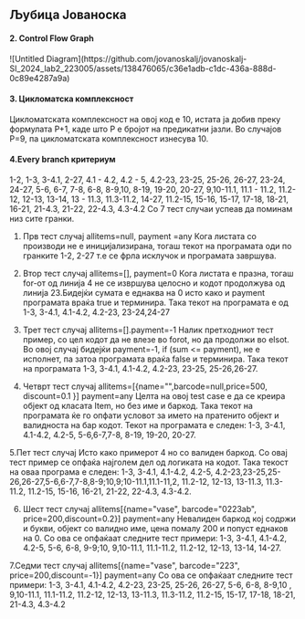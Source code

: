 <h2>Љубица Јованоска</h2>
<h4>2. Control Flow Graph</h4>
![Untitled Diagram](https://github.com/jovanoskalj/jovanoskalj-SI_2024_lab2_223005/assets/138476065/c36e1adb-c1dc-436a-888d-0c89e4287a9a)

<h4> 3. Цикломатска комплексност</h4>
Цикломатската комплексност на овој код е 10, истата ја добив преку формулата P+1, каде што P е бројот на предикатни јазли. Во случајoв P=9, па цикломатската комплексност изнесува 10.
<h4>4.Every branch критериум</h4>
1-2,
1-3,
3-4.1,
2-27,
4.1 - 4.2,
4.2 - 5,
4.2-23,
23-25,
25-26,
26-27,
23-24,
24-27,
5-6,
6-7,
7-8,
6-8,
8-9,10,
8-19,
19-20,
20-27,
9,10-11.1,
11.1 - 11.2,
11.2-12,
12-13,
13-14,
13 - 11.3,
11.3-11.2,
14-27,
11.2-15,
15-16,
15-17,
17-18,
18-21,
16-21,
21-4.3,
21-22,
22-4.3,
4.3-4.2
Со 7 тест случаи успеав да поминам низ сите гранки.

1. Прв тест случај 
allitems=null, payment =any
Кога листата со производи не е иницијализирана, тогаш текот на програмата оди по гранките 1-2, 2-27 т.е се фрла исклучок и програмата завршува. 

2. Втор тест случај
allitems=[], payment=0
Кога листата е празна, тогаш for-от од линија 4 не се извршува целосно и кодот продолжува од линија 23.Бидејќи сумата е еднаква на 0 исто како и payment програмата враќа true и терминира.  Така текот на програмата е од 1-3, 3-4.1, 4.1-4.2, 4.2-23, 23-24,24-27 

3. Трет тест случај
   allitems=[].payment=-1
Налик претходниот тест пример, со цел кодот да не влезе во forot, но да продолжи во elsot. Во овој случај бидејќи payment=-1, if (sum <= payment), не е исполнет, па затоа програмата враќа false и терминира. Така текот на програмата 1-3, 3-4.1, 4.1-4.2, 4.2-23, 23-25, 25-26,26-27.
  
4. Четврт тест случај
   allitems=[{name="",barcode=null,price=500, discount=0.1 }] payment=any
Целта на овој test case е да се креира објект од класата Item, но без име и баркод. Така текот на програмата ќе го опфати условот за името на пратенито објект и валидноста на бар кодот. Текот на програмата е следен: 1-3, 3-4.1, 4.1-4.2, 4.2-5, 5-6,6-7,7-8, 8-19, 19-20, 20-27.
  
5.Пет тест случај
Исто како примерот 4 но со валиден баркод. Со овај тест пример се опфаќа најголем дел од логиката на кодот. Така текост на оваа програма е следен: 1-3, 3-4.1, 4.1-4.2, 4.2-5, 4.2-23,23-25,25-26,26-27,5-6,6-7,7-8,8-9;10,9;10-11.1,11.1-11,2, 11.2-12, 12-13, 13-11.3, 11.3-11.2, 11.2-15, 15-16, 16-21, 21-22, 22-4.3, 4.3-4.2.

6. Шест тест случај
allitems[{name="vase", barcode="0223ab", price=200,discount=0.2}] payment=any
Невалиден баркод кој содржи и букви, објект со валидно име, цена помалу 200 и попуст еднаков на 0.
Со ова се опфаќаат следните тест примери: 1-3, 3-4.1, 4.1-4.2, 4.2-5, 5-6, 6-8, 9-9;10, 9,10-11.1, 11.1-11.2, 11.2-12, 12-13, 13-14, 14-27.

7.Седми тест случај
allitems[{name="vase", barcode="223", price=200,discount=-1}] payment=any
Со ова се опфаќаат следните тест примери: 1-3, 3-4.1, 4.1-4.2, 4.2-23, 23-25, 25-26, 26-27, 5-6, 6-8, 8-9,10 , 9,10-11.1, 11.1-11.2, 11.2-12, 12-13, 13-11.3, 11.3-11.2, 11.2-15, 15-17, 17-18, 18-21, 21-4.3, 4.3-4.2












